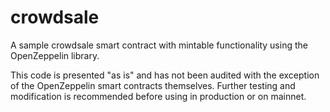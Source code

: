 # crowdsale
A sample crowdsale smart contract with mintable functionality using the OpenZeppelin library. 

This code is presented "as is" and has not been audited with the exception of the OpenZeppelin smart contracts themselves.
Further testing and modification is recommended before using in production or on mainnet.
